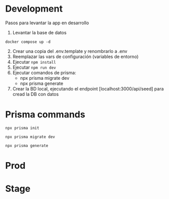 # Development
Pasos para levantar la app en desarrollo

1. Levantar la base de datos
```
docker compose up -d
```
2. Crear una copia del .env.template y renombrarlo a .env 
3. Reemplazar las vars de configuración (variables de entorno)
4. Ejecutar ``` npm install ```
5. Ejecutar ``` npm run dev ```
6. Ejecutar comandos de prisma:
    - npx prisma migrate dev
    - npx prisma generate
7. Crear la BD local, ejecutando el endpoint [localhost:3000/api/seed] para cread la DB con datos

# Prisma commands
```
npx prisma init

npx prisma migrate dev

npx prisma generate
```

# Prod




# Stage
